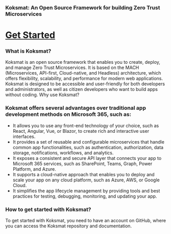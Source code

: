 ### Koksmat: An Open Source Framework for building Zero Trust Microservices

# [Get Started](https://github.com/new?template_name=koksmat-chaintemplate&template_owner=koksmat-com)


### What is Koksmat?

Koksmat is an open source framework that enables you to create, deploy, and manage Zero Trust Microservices. It is based on the MACH (Microservices, API-first, Cloud-native, and Headless) architecture, which offers flexibility, scalability, and performance for modern web applications. Koksmat is designed to be accessible and user-friendly for both developers and administrators, as well as citizen developers who want to build apps without coding.
Why use Koksmat?

### Koksmat offers several advantages over traditional app development methods on Microsoft 365, such as:

-	It allows you to use any front-end technology of your choice, such as React, Angular, Vue, or Blazor, to create rich and interactive user interfaces.
-	It provides a set of reusable and configurable microservices that handle common app functionalities, such as authentication, authorization, data storage, notifications, workflows, and analytics.
-	It exposes a consistent and secure API layer that connects your app to Microsoft 365 services, such as SharePoint, Teams, Graph, Power Platform, and Azure.
-	It supports a cloud-native approach that enables you to deploy and scale your app on any cloud platform, such as Azure, AWS, or Google Cloud.
-	It simplifies the app lifecycle management by providing tools and best practices for testing, debugging, monitoring, and updating your app.

### How to get started with Koksmat?

To get started with Koksmat, you need to have an account on GitHub, where you can access the Koksmat repository and documentation. 

